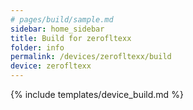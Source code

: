 ```yaml
---
# pages/build/sample.md
sidebar: home_sidebar
title: Build for zerofltexx
folder: info
permalink: /devices/zerofltexx/build
device: zerofltexx
---
```

{% include templates/device_build.md %}
